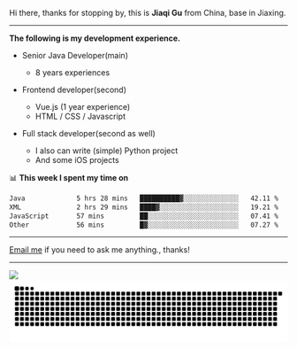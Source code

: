 Hi there, thanks for stopping by, this is **Jiaqi Gu** from China, base in Jiaxing.

---

**The following is my development experience.**

- Senior Java Developer(main)
  - 8 years experiences

- Frontend developer(second)
  - Vue.js (1 year experience)
  - HTML / CSS / Javascript
  
- Full stack developer(second as well)
  - I also can write (simple) Python project
  - And some iOS projects

📊 **This week I spent my time on**
<!--START_SECTION:waka-->

```text
Java             5 hrs 28 mins   ██████████▓░░░░░░░░░░░░░░   42.11 %
XML              2 hrs 29 mins   ████▓░░░░░░░░░░░░░░░░░░░░   19.21 %
JavaScript       57 mins         ██░░░░░░░░░░░░░░░░░░░░░░░   07.41 %
Other            56 mins         █▓░░░░░░░░░░░░░░░░░░░░░░░   07.27 %
```

<!--END_SECTION:waka-->

---

[Email me](mailto:htk2klwgr@mozmail.com?subject=Hiring_from_GitHub) if you need to ask me anything., thanks!

---

![]( https://visitor-badge.glitch.me/badge?page_id=githubgujiaqi)
![]( https://github.com/droid-Q/droid-Q/raw/output/github-contribution-grid-snake.svg#gh-dark-mode-only)
